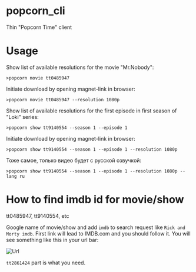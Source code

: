 # popcorn_cli
Thin "Popcorn Time" client

# Usage

Show list of available resolutions for the movie "Mr.Nobody":

`>popcorn movie tt0485947`

Initiate download by opening magnet-link in browser:

`>popcorn movie tt0485947 --resolution 1080p`

Show list of available resolutions for the first episode in first season of "Loki" series:

`>popcorn show tt9140554 --season 1 --episode 1`

Initiate download by opening magnet-link in browser:

`>popcorn show tt9140554 --season 1 --episode 1 --resolution 1080p`

Тоже самое, только видео будет с русской озвучкой:

`>popcorn show tt9140554 --season 1 --episode 1 --resolution 1080p --lang ru`

# How to find imdb id for movie/show 
tt0485947, tt9140554, etc

Google name of movie/show and add `imdb` to search request like `Rick and Morty imdb`. First link will lead to IMDB.com and you should follow it. 
You will see something like this in your url bar:

![Url](https://i.imgur.com/ZwFmLhW.png)

`tt2861424` part is what you need.
